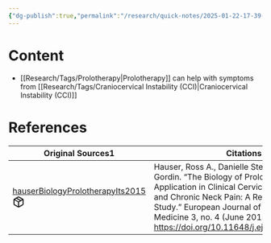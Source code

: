 ```yaml
---
{"dg-publish":true,"permalink":"/research/quick-notes/2025-01-22-17-39-46/","updated":"2025-01-28T19:42:20-05:00"}
---
```


# Content
- [[Research/Tags/Prolotherapy\|Prolotherapy]] can help with symptoms from [[Research/Tags/Craniocervical Instability (CCI)\|Craniocervical Instability (CCI)]]
# References
<div><table class="dataview table-view-table"><thead class="table-view-thead"><tr class="table-view-tr-header"><th class="table-view-th"><span>Original Sources</span><span class="dataview small-text">1</span></th><th class="table-view-th"><span>Citations</span></th></tr></thead><tbody class="table-view-tbody"><tr><td><span><a data-tooltip-position="top" aria-label="Research/Evidence Sources/hauserBiologyProlotherapyIts2015.md" data-href="Research/Evidence Sources/hauserBiologyProlotherapyIts2015.md" href="Research/Evidence Sources/hauserBiologyProlotherapyIts2015.md" class="internal-link" target="_blank" rel="noopener nofollow" fileclass-name="Research Links">hauserBiologyProlotherapyIts2015</a><a class="metadata-menu fileclass-icon"><svg xmlns="http://www.w3.org/2000/svg" width="24" height="24" viewBox="0 0 24 24" fill="none" stroke="currentColor" stroke-width="2" stroke-linecap="round" stroke-linejoin="round" class="svg-icon lucide-package"><path d="m7.5 4.27 9 5.15"></path><path d="M21 8a2 2 0 0 0-1-1.73l-7-4a2 2 0 0 0-2 0l-7 4A2 2 0 0 0 3 8v8a2 2 0 0 0 1 1.73l7 4a2 2 0 0 0 2 0l7-4A2 2 0 0 0 21 16Z"></path><path d="m3.3 7 8.7 5 8.7-5"></path><path d="M12 22V12"></path></svg></a></span></td><td><span>Hauser, Ross A., Danielle Steilen, and Karina Gordin. “The Biology of Prolotherapy and Its Application in Clinical Cervical Spine Instability and Chronic Neck Pain: A Retrospective Study.” European Journal of Preventive Medicine 3, no. 4 (June 2015): 85–102. <a rel="noopener nofollow" class="external-link" href="https://doi.org/10.11648/j.ejpm.20150304.11" target="_blank">https://doi.org/10.11648/j.ejpm.20150304.11</a>.</span></td></tr></tbody></table></div>

